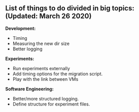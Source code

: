 ## List of things to do divided in big  topics: (Updated: March 26 2020)

**Development:**
+ Timing
+ Measuring the new dir size
+ Better logging

**Experiments:**
+ Run experiments externally
+ Add timing options for the migration script.
+ Play with the link between VMs

**Software Engineering:**
+ Better/more structured logging.
+ Define structure for experiment files.
